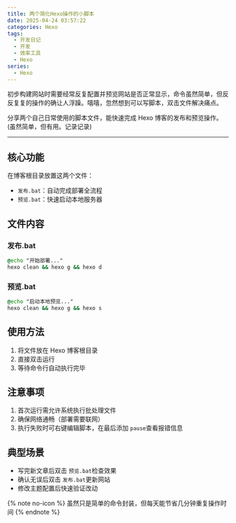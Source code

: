 ```yaml
---
title: 两个简化Hexo操作的小脚本
date: 2025-04-24 03:57:22
categories: Hexo
tags:
  - 开发日记
  - 开发
  - 效率工具
  - Hexo
series: 
  - Hexo
---
```

初步构建网站时需要经常反复配置并预览网站是否正常显示，命令虽然简单，但反反复复的操作的确让人浮躁。嘻嘻，忽然想到可以写脚本，双击文件解决痛点。

分享两个自己日常使用的脚本文件，能快速完成 Hexo 博客的发布和预览操作。(虽然简单，但有用。记录记录)

---

## 核心功能

在博客根目录放置这两个文件：

- `发布.bat`：自动完成部署全流程
- `预览.bat`：快速启动本地服务器

## 文件内容

### 发布.bat

```bat
@echo "开始部署..."
hexo clean && hexo g && hexo d
```

### 预览.bat

```bat
@echo "启动本地预览..."
hexo clean && hexo g && hexo s
```

## 使用方法

1. 将文件放在 Hexo 博客根目录
2. 直接双击运行
3. 等待命令行自动执行完毕

## 注意事项

1. 首次运行需允许系统执行批处理文件
2. 确保网络通畅（部署需要联网）
3. 执行失败时可右键编辑脚本，在最后添加 `pause`查看报错信息

## 典型场景

- 写完新文章后双击 `预览.bat`检查效果
- 确认无误后双击 `发布.bat`更新网站
- 修改主题配置后快速验证改动

{% note no-icon %}
虽然只是简单的命令封装，但每天能节省几分钟重复操作时间
{% endnote %}
